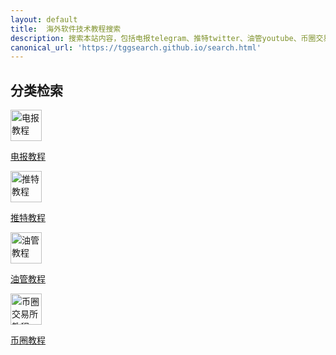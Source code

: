 ```yaml
---
layout: default
title:  海外软件技术教程搜索
description: 搜索本站内容，包括电报telegram、推特twitter、油管youtube、币圈交易所等教程。
canonical_url: 'https://tggsearch.github.io/search.html'
---
```

<script async src="https://cse.google.com/cse.js?cx=970c3d76c027041ea">
</script>
<div class="gcse-searchbox-only"></div>

<h2>分类检索</h2>
<div  class='icon-block-body-four'>
  <div class='icon-block-item'>
    <a href="{{ site.url }}/telegram.html">
        <img src="https://cdn.jsdelivr.net/gh/tggsearch/tggsearch.github.io/assets/img/telegram.png" alt="电报教程" height=50px onerror="this.onerror=null;this.src='/assets/img/telegram.png'">
        <p>电报教程</p>
    </a>
  </div>
   <div class='icon-block-item'>
    <a href="{{ site.url }}/twitter.html">
        <img src="https://cdn.jsdelivr.net/gh/tggsearch/tggsearch.github.io/assets/img/twitter.png" alt="推特教程" height=50px onerror="this.onerror=null;this.src='/assets/img/twitter.png'">
        <p>推特教程</p>
    </a>
  </div>  
   <div class='icon-block-item'>
    <a href="{{ site.url }}/youtube.html">
        <img src="https://cdn.jsdelivr.net/gh/tggsearch/tggsearch.github.io/assets/img/youtube.webp" alt="油管教程" height=50px onerror="this.onerror=null;this.src='/assets/img/youtube.webp'">
        <p>油管教程</p>
    </a>
  </div>
  <div class='icon-block-item'>
    <a href="{{ site.url }}/exchange.html">
        <img src="https://cdn.jsdelivr.net/gh/tggsearch/tggsearch.github.io/assets/img/okx.png" alt="币圈交易所教程" height=50px onerror="this.onerror=null;this.src='/assets/img/okx.png'">
        <p>币圈教程</p>
    </a>
  </div>
</div>